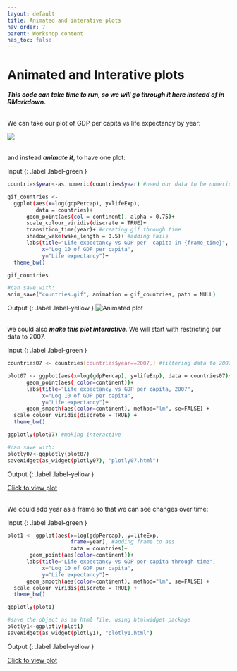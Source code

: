 ```yaml
---
layout: default
title: Animated and interative plots
nav_order: 7
parent: Workshop content
has_toc: false
---
```


# Animated and Interative plots
***This code can take time to run, so we will go through it here instead of in RMarkdown.***
<br/><br/>

We can take our plot of GDP per capita vs life expectancy by year: 

![](/regplot.png)
<br/><br/>

and instead ***animate it***, to have one plot: 

Input
{: .label .label-green }
```sh
countries$year<-as.numeric(countries$year) #need our data to be numeric instead of categorical for this

gif_countries <- 
  ggplot(aes(x=log(gdpPercap), y=lifeExp), 
         data = countries)+
      geom_point(aes(col = continent), alpha = 0.75)+
      scale_colour_viridis(discrete = TRUE)+
      transition_time(year)+ #creating gif through time
      shadow_wake(wake_length = 0.5)+ #adding tails
      labs(title="Life expectancy vs GDP per  capita in {frame_time}",
           x="Log 10 of GDP per capita", 
           y="Life expectancy")+ 
  theme_bw()

gif_countries

#can save with:
anim_save("countries.gif", animation = gif_countries, path = NULL)
```

Output
{: .label .label-yellow }
![Animated plot](https://media.giphy.com/media/TaizJ94JHqZb13iwuE/giphy.gif)
<br/><br/>

we could also ***make this plot interactive***. We will start with restricting our data to 2007. 

Input
{: .label .label-green }
```sh
countries07 <- countries[countries$year==2007,] #filtering data to 2007

plot07 <- ggplot(aes(x=log(gdpPercap), y=lifeExp), data = countries07)+
      geom_point(aes( color=continent))+
      labs(title="Life expectancy vs GDP per capita, 2007",
           x="Log 10 of GDP per capita", 
           y="Life expectancy")+
      geom_smooth(aes(color=continent), method="lm", se=FALSE) + 
  scale_colour_viridis(discrete = TRUE) +
  theme_bw()

ggplotly(plot07) #making interactive

#can save with: 
plotly07<-ggplotly(plot07)
saveWidget(as_widget(plotly07), "plotly07.html")
```

Output
{: .label .label-yellow }

[Click to view plot](/plotly07.html)
<br/><br/>

We could add year as a frame so that we can see changes over time:

Input
{: .label .label-green }
```sh
plot1 <- ggplot(aes(x=log(gdpPercap), y=lifeExp, 
                    frame=year), #adding frame to aes
                    data = countries)+
       geom_point(aes(color=continent))+
      labs(title="Life expectancy vs GDP per capita through time",
           x="Log 10 of GDP per capita", 
           y="Life expectancy")+
      geom_smooth(aes(color=continent), method="lm", se=FALSE) + 
  scale_colour_viridis(discrete = TRUE) +
  theme_bw()

ggplotly(plot1)

#save the object as an html file, using htmlwidget package
plotly1<-ggplotly(plot1)
saveWidget(as_widget(plotly1), "plotly1.html")
```
Output
{: .label .label-yellow }

[Click to view plot](/plotly1.html)
<br/><br/>